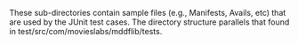 These sub-directories contain sample files (e.g., Manifests, Avails, etc) that are used by the JUnit test cases. The directory structure parallels that found in test/src/com/movieslabs/mddflib/tests.